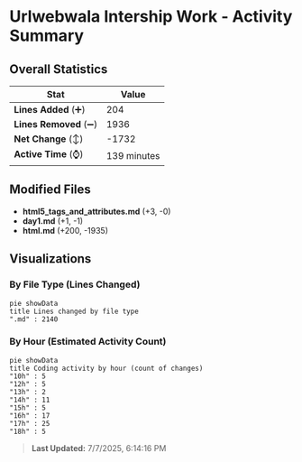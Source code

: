 # Urlwebwala Intership Work - Activity Summary 

## Overall Statistics

| Stat                   | Value                                                             |
| ---------------------- | ----------------------------------------------------------------- |
| **Lines Added** (➕)   | 204                                          |
| **Lines Removed** (➖) | 1936                                        |
| **Net Change** (↕)    | -1732                |
| **Active Time** (⌚)   | 139 minutes |


## Modified Files
- **html5_tags_and_attributes.md** (+3, -0)
- **day1.md** (+1, -1)
- **html.md** (+200, -1935)

## Visualizations

### By File Type (Lines Changed)

```mermaid
pie showData
title Lines changed by file type
".md" : 2140
```

### By Hour (Estimated Activity Count)

```mermaid
pie showData
title Coding activity by hour (count of changes)
"10h" : 5
"12h" : 5
"13h" : 2
"14h" : 11
"15h" : 5
"16h" : 17
"17h" : 25
"18h" : 5
```


> **Last Updated:** 7/7/2025, 6:14:16 PM